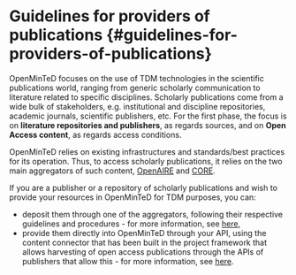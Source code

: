 # Guidelines for providers of publications {#guidelines-for-providers-of-publications}

OpenMinTeD focuses on the use of TDM technologies in the scientific publications world, ranging from generic scholarly communication to literature related to specific disciplines. Scholarly publications come from a wide bulk of stakeholders, e.g. institutional and discipline repositories, academic journals, scientific publishers, etc. For the first phase, the focus is on **literature repositories and publishers**, as regards sources, and on **Open Access content**, as regards access conditions.

OpenMinTeD relies on existing infrastructures and standards/best practices for its operation. Thus, to access scholarly publications, it relies on the two main aggregators of such content, [OpenAIRE](http://www.openaire.eu) and [CORE](http://core.ac.uk). 

If you are a publisher or a repository of scholarly publications and wish to provide your resources in OpenMinTeD for TDM purposes, you can:
* deposit them through one of the aggregators, following their respective guidelines and procedures - for more information, see [here](/guidelines_for_providers_of_publications/instructions_for_publication_repositories_librari.md),
* provide them directly into OpenMinTeD through your API, using the content connector that has been built in the project framework that allows harvesting of open access publications through the APIs of publishers that allow this - for more information, see [here](/guidelines_for_providers_of_publications/instructions_for_aggregators.md).


